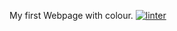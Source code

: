 My first Webpage with colour.
 [![linter](https://github.com/DavidP-H/Unit2-03/workflows/linter/badge.svg)](https://github.com/marketplace/actions/super-linter)